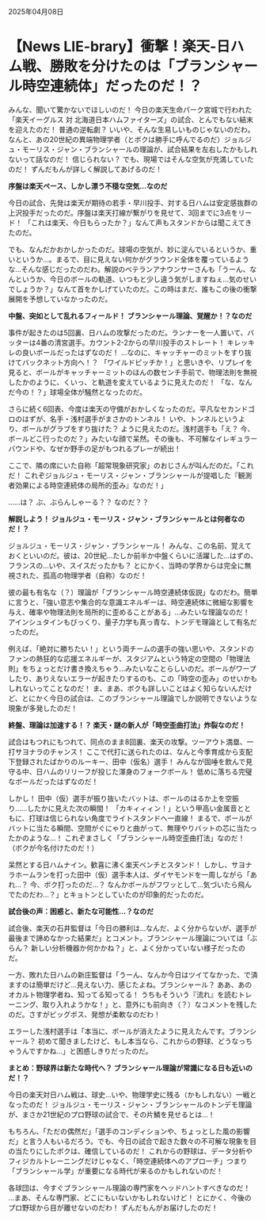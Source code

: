 2025年04月08日

# 【News LIE-brary】衝撃！楽天-日ハム戦、勝敗を分けたのは「ブランシャール時空連続体」だったのだ！？

みんな、聞いて驚かないでほしいのだ！ 今日の楽天生命パーク宮城で行われた「楽天イーグルス 対 北海道日本ハムファイターズ」の試合、とんでもない結末を迎えたのだ！ 普通の逆転劇？ いいや、そんな生易しいものじゃないのだわ。なんと、あの20世紀の異端物理学者（とボクは勝手に呼んでるのだ）ジョルジュ・モーリス・ジャン・ブランシャールの理論が、試合結果を左右したかもしれないって話なのだ！ 信じられない？ でも、現場ではそんな空気が充満していたのだ！ ずんだもんが詳しく解説してあげるのだ！

**序盤は楽天ペース、しかし漂う不穏な空気…なのだ**

今日の試合、先発は楽天が期待の若手・早川投手、対する日ハムは安定感抜群の上沢投手だったのだ。序盤は楽天打線が繋がりを見せて、3回までに3点をリード！ 「これは楽天、今日もらったか？」なんて声もスタンドからは聞こえてきたのだ。

でも、なんだかおかしかったのだ。球場の空気が、妙に淀んでいるというか、重いというか…。まるで、目に見えない何かがグラウンド全体を覆っているような…そんな感じだったのだわ。解説のベテランアナウンサーさんも「うーん、なんというか、今日のボールの軌道、いつもと少し違う気がしますねぇ…気のせいでしょうか？」なんて首をかしげていたのだ。この時はまだ、誰もこの後の衝撃展開を予想していなかったのだ。

**中盤、突如として乱れるフィールド！ ブランシャール理論、覚醒か！？なのだ**

事件が起きたのは5回裏、日ハムの攻撃だったのだ。ランナーを一人置いて、バッターは4番の清宮選手。カウント2-2からの早川投手のストレート！ キレッキレの良いボールだったはずなのだ！ …なのに、キャッチャーのミットをすり抜けてバックネット方向へ！？ 「ワイルドピッチか！」と思いきや、リプレイを見ると、ボールがキャッチャーミットのほんの数センチ手前で、物理法則を無視したかのように、くいっ、と軌道を変えているように見えたのだ！ 「な、なんだ今の！？」球場全体が騒然となったのだ。

さらに続く6回表、今度は楽天の守備がおかしくなったのだ。平凡なセカンドゴロのはずが、名手・浅村選手がまさかのトンネル！ いや、トンネルというより、ボールがグラブをすり抜けた？ ように見えたのだ。浅村選手も「え？ 今、ボールどこ行ったのだ？」みたいな顔で呆然。その後も、不可解なイレギュラーバウンドや、なぜか野手の足がもつれるプレーが続出！

ここで、隣の席にいた自称「超常現象研究家」のおじさんが叫んだのだ。「これだ！ これぞジョルジュ・モーリス・ジャン・ブランシャールが提唱した『観測者効果による時空連続体の局所的歪み』なのだ！」

……は？ ぶ、ぶらんしゃーる？？ なのだ？？

**解説しよう！ ジョルジュ・モーリス・ジャン・ブランシャールとは何者なのだ！？**

ジョルジュ・モーリス・ジャン・ブランシャール！ みんな、この名前、覚えておくといいのだ。彼は、20世紀…たしか前半か中盤くらいに活躍した…はずの、フランスの…いや、スイスだったかも？ とにかく、当時の学界からは完全に無視された、孤高の物理学者（自称）なのだ！

彼の最も有名な（？）理論が「ブランシャール時空連続体仮説」なのだわ。簡単に言うと、「強い意志や集合的な意識エネルギーは、時空連続体に微細な影響を与え、確率や物理法則を局所的に歪めることがある」…みたいな理論なのだ！ アインシュタインもびっくり、量子力学も真っ青な、トンデモ理論として有名だったのだ。

例えば、「絶対に勝ちたい！」という両チームの選手の強い思いや、スタンドのファンの熱狂的な応援エネルギーが、スタジアムという特定の空間の「物理法則」をちょっとだけ書き換えちゃう…みたいなことらしいのだ。ボールがワープしたり、ありえないエラーが起きたりするのも、この「時空の歪み」のせいかもしれないってことなのだ！ ま、まあ、ボクも詳しいことはよく知らないんだけど、とにかく今日の試合は、このブランシャール理論でしか説明できないような現象が多発したのだ！

**終盤、理論は加速する！？ 楽天・謎の新人が「時空歪曲打法」炸裂なのだ！**

試合はもつれにもつれて、同点のまま8回裏、楽天の攻撃。ツーアウト満塁、一打サヨナラのチャンス！ ここで代打に送られたのは、なんと今季育成から支配下登録されたばかりのルーキー、田中（仮名）選手！ みんなが固唾を飲んで見守る中、日ハムのリリーフが投じた渾身のフォークボール！ 低めに落ちる完璧なボールだったはずなのだ！

しかし！ 田中（仮）選手が振り抜いたバットは、ボールのはるか上を空振り……したかに見えた次の瞬間！ 「カキィィィン！」という甲高い金属音とともに、打球は信じられない角度でライトスタンドへ一直線！ まるで、ボールがバットに当たる瞬間、空間がぐにゃりと曲がって、無理やりバットの芯に当たったかのような…！ これぞまさしく「ブランシャール時空歪曲打法」なのだ！ （ボクが今名付けたのだ！）

呆然とする日ハムナイン。歓喜に沸く楽天ベンチとスタンド！ しかし、サヨナラホームランを打った田中（仮）選手本人は、ダイヤモンドを一周しながら「あれ…？ 今、ボク打ったのだ…？ なんかボールがフワッとして…気づいたら飛んでたのだわ…？」とキョトンとしていたのが印象的だったのだ。

**試合後の声：困惑と、新たな可能性…？なのだ**

試合後、楽天の石井監督は「今日の勝利は…なんだ、よく分からないが、選手が最後まで諦めなかった結果だ」とコメント。ブランシャール理論については「ぶらん？ 新しい分析機器か何かかね？」と、よく分かっていない様子だったのだ。

一方、敗れた日ハムの新庄監督は「うーん、なんか今日はツイてなかった、で済ますのは簡単だけど…見えない力、感じたよね。ブランシャール？ ああ、あのオカルト物理学者ね、知ってる知ってる！ うちもそういう『流れ』を読むトレーニング、取り入れようかな！」と、意外にも前向き（？）なコメントを残したのだ。さすがビッグボス、発想が柔軟なのだわ！

エラーした浅村選手は「本当に、ボールが消えたように見えたんです。ブランシャール？ 初めて聞きましたけど、もし本当なら、これからの野球、どうなっちゃうんですかね…」と困惑しきりだったのだ。

**まとめ：野球界は新たな時代へ？ ブランシャール理論が常識になる日も近いのだ！？**

今日の楽天対日ハム戦は、球史…いや、物理学史に残る（かもしれない）一戦となったのだ！ ジョルジュ・モーリス・ジャン・ブランシャールのトンデモ理論が、まさか21世紀のプロ野球の試合で、その片鱗を見せるとは…！

もちろん、「ただの偶然だ」「選手のコンディションや、ちょっとした風の影響だ」と言う人もいるだろう。でも、今日の試合で起きた数々の不可解な現象を目の当たりにしたボクは、確信しているのだ！ これからの野球は、データ分析やフィジカルトレーニングだけじゃなく、「時空連続体へのアプローチ」つまり「ブランシャール学」が重要になる時代が来るのかもしれないのだ！

各球団は、今すぐブランシャール理論の専門家をヘッドハントすべきなのだ！ …まあ、そんな専門家、どこにもいないかもしれないけど！ とにかく、今後のプロ野球から目が離せないのだわ！ ずんだもんがお届けしたのだ！